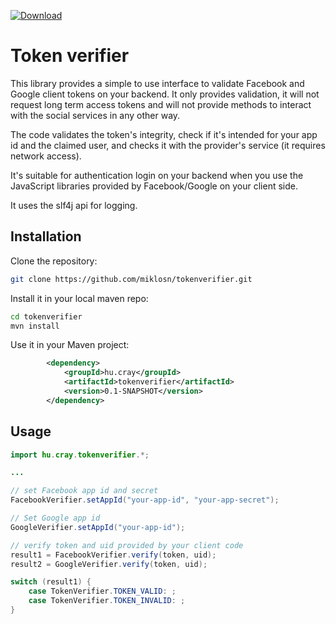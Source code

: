 [ ![Download](https://api.bintray.com/packages/miklosn/hu.cray/tokenverifier/images/download.svg) ](https://bintray.com/miklosn/hu.cray/tokenverifier/_latestVersion)

# Token verifier

This library provides a simple to use interface to validate Facebook and Google client tokens on your backend. It 
only provides validation, it will not request long term access tokens and will not provide methods to interact
with the social services in any other way.

The code validates the token's integrity, check if it's intended for your app id and the claimed user, 
and checks it with the provider's service (it requires network access).

It's suitable for authentication login on your backend when you use the JavaScript libraries
provided by Facebook/Google on your client side.

It uses the slf4j api for logging.


## Installation

Clone the repository:

```bash
git clone https://github.com/miklosn/tokenverifier.git
```

Install it in your local maven repo:


```bash
cd tokenverifier
mvn install
```

Use it in your Maven project:

```xml
        <dependency>
            <groupId>hu.cray</groupId>
            <artifactId>tokenverifier</artifactId>
            <version>0.1-SNAPSHOT</version>
        </dependency>
```

## Usage

```java
import hu.cray.tokenverifier.*;

...

// set Facebook app id and secret
FacebookVerifier.setAppId("your-app-id", "your-app-secret");

// Set Google app id
GoogleVerifier.setAppId("your-app-id");

// verify token and uid provided by your client code
result1 = FacebookVerifier.verify(token, uid);
result2 = GoogleVerifier.verify(token, uid);

switch (result1) {
    case TokenVerifier.TOKEN_VALID: ;
    case TokenVerifier.TOKEN_INVALID: ;
}
```
